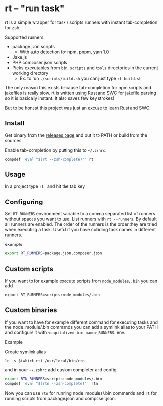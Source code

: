 
# rt – "run task"

rt is a simple wrapper for task / scripts runners with instant tab-completion
for zsh.

Supported runners:

- package.json scripts
    - With auto detection for npm, pnpm, yarn 1.0
- Jake.js
- PHP composer.json scripts
- Picks executables from `bin`, `scripts` and `tools` directories in the current
  working directory
    - Ex. to run `./scripts/build.sh` you can just type `rt build.sh`

The only reason this exists because tab-completion for npm scripts and jakefiles
is really slow. rt is written using Rust and [SWC](https://swc.rs/) for jakefile
parsing so it is basically instant. It also saves few key strokes!

But to be honest this project was just an excuse to learn Rust and SWC.

## Install

Get binary from the [releases page](https://github.com/esamattis/rt/releases)
and put it to PATH or build from the sources.

Enable tab-completion by putting this to  `~/.zshrc`:

```sh
compdef 'eval "$(rt --zsh-complete)"' rt
```


## Usage

In a project type `rt ` and hit the tab key

## Configuring

Set `RT_RUNNERS` environment variable to a comma separated list of runners without spaces you
want to use. List runners with `rt --runners`. By default all
runners are enabled. The order of the runners is the order they are tried when executing a task.
Useful if you have colliding task names in different runners.

example

```sh
export RT_RUNNERS=package.json,composer.json
```

## Custom scripts

If you want to for example execute scripts from `node_modules/.bin` you can add

```
export RT_RUNNERS=scripts:node_modules/.bin
```

## Custom binaries

If you want to have for example different command for executing tasks and the node_module/.bin commands
you can add a symlink alias to your PATH and configure it with `<capitalized bin name>_RUNNERS`.
env.

Example

Create symlink alias

```
ln -s $(which rt) /usr/local/bin/rtn
```

and in your `~/.zshrc` add custom completer and config

```sh
export RTN_RUNNERS=scripts:node_modules/.bin
compdef 'eval "$(rtn --zsh-complete)"' rtn
```

Now you can use `rtn` for running node_modules/.bin commands and `rt` for running scripts from package.json and composer.json.
